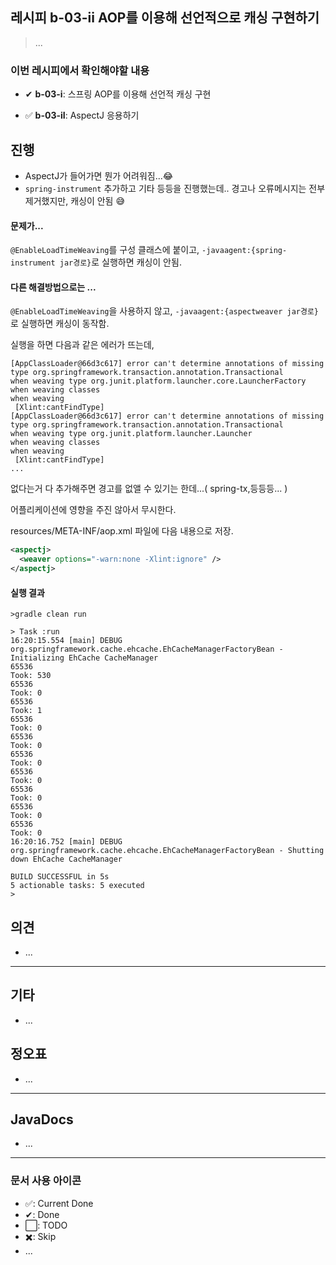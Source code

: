 ## 레시피 b-03-ii AOP를 이용해 선언적으로 캐싱 구현하기

> ...

### 이번 레시피에서 확인해야할  내용

* ✔ **b-03-i**:  스프링 AOP를 이용해 선언적 캐싱 구현

* ✅ **b-03-iI**:  AspectJ 응용하기

  




## 진행

* AspectJ가 들어가면 뭔가 어려워짐...😂
* `spring-instrument` 추가하고 기타 등등을 진행했는데.. 경고나 오류메시지는 전부제거했지만, 캐싱이 안됨 😅



#### 문제가... 

`@EnableLoadTimeWeaving`를 구성 클래스에 붙이고, `-javaagent:{spring-instrument jar경로}`로 실행하면 캐싱이 안됨.



#### 다른 해결방법으로는 ... 

`@EnableLoadTimeWeaving`을 사용하지 않고,  `-javaagent:{aspectweaver jar경로}`로 실행하면 캐싱이 동작함.

실행을 하면 다음과 같은 에러가 뜨는데,

```
[AppClassLoader@66d3c617] error can't determine annotations of missing type org.springframework.transaction.annotation.Transactional
when weaving type org.junit.platform.launcher.core.LauncherFactory
when weaving classes 
when weaving
 [Xlint:cantFindType]
[AppClassLoader@66d3c617] error can't determine annotations of missing type org.springframework.transaction.annotation.Transactional
when weaving type org.junit.platform.launcher.Launcher
when weaving classes
when weaving
 [Xlint:cantFindType]
...
```

없다는거 다 추가해주면 경고를 없앨 수 있기는 한데...( spring-tx,등등등... )

어플리케이션에 영향을 주진 않아서 무시한다.

resources/META-INF/aop.xml 파일에 다음 내용으로 저장.

```xml
<aspectj>
  <weaver options="-warn:none -Xlint:ignore" />
</aspectj>
```



#### 실행 결과

```
>gradle clean run

> Task :run
16:20:15.554 [main] DEBUG org.springframework.cache.ehcache.EhCacheManagerFactoryBean - Initializing EhCache CacheManager
65536
Took: 530
65536
Took: 0
65536
Took: 1
65536
Took: 0
65536
Took: 0
65536
Took: 0
65536
Took: 0
65536
Took: 0
65536
Took: 0
65536
Took: 0
16:20:16.752 [main] DEBUG org.springframework.cache.ehcache.EhCacheManagerFactoryBean - Shutting down EhCache CacheManager

BUILD SUCCESSFUL in 5s
5 actionable tasks: 5 executed
>

```






## 의견

* ...





---

## 기타

* ...

  

## 정오표

* ...
  


---

## JavaDocs

* ...



---

### 문서 사용 아이콘

* ✅: Current Done
* ✔: Done
* ⬜: TODO
* ✖️: Skip
* ...

